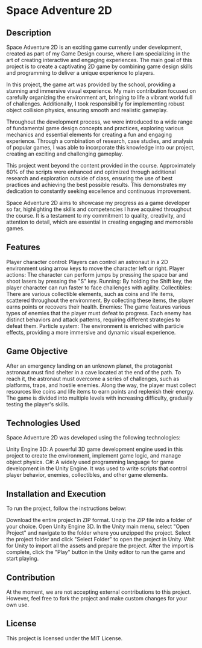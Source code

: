 <h1>Space Adventure 2D</h1>


<h2>Description</h2>
Space Adventure 2D is an exciting game currently under development, created as part of my Game Design course, where I am specializing in the art of creating interactive and engaging experiences. The main goal of this project is to create a captivating 2D game by combining game design skills and programming to deliver a unique experience to players.

In this project, the game art was provided by the school, providing a stunning and immersive visual experience. My main contribution focused on carefully organizing the environment art, bringing to life a vibrant world full of challenges. Additionally, I took responsibility for implementing robust object collision physics, ensuring smooth and realistic gameplay.

Throughout the development process, we were introduced to a wide range of fundamental game design concepts and practices, exploring various mechanics and essential elements for creating a fun and engaging experience. Through a combination of research, case studies, and analysis of popular games, I was able to incorporate this knowledge into our project, creating an exciting and challenging gameplay.

This project went beyond the content provided in the course. Approximately 60% of the scripts were enhanced and optimized through additional research and exploration outside of class, ensuring the use of best practices and achieving the best possible results. This demonstrates my dedication to constantly seeking excellence and continuous improvement.

Space Adventure 2D aims to showcase my progress as a game developer so far, highlighting the skills and competencies I have acquired throughout the course. It is a testament to my commitment to quality, creativity, and attention to detail, which are essential in creating engaging and memorable games.

<h2>Features</h2>
Player character control: Players can control an astronaut in a 2D environment using arrow keys to move the character left or right.
Player actions: The character can perform jumps by pressing the space bar and shoot lasers by pressing the "S" key.
Running: By holding the Shift key, the player character can run faster to face challenges with agility.
Collectibles: There are various collectible elements, such as coins and life items, scattered throughout the environment. By collecting these items, the player earns points or recovers their health.
Enemies: The game features various types of enemies that the player must defeat to progress. Each enemy has distinct behaviors and attack patterns, requiring different strategies to defeat them.
Particle system: The environment is enriched with particle effects, providing a more immersive and dynamic visual experience.
  
<h2>Game Objective</h2>
After an emergency landing on an unknown planet, the protagonist astronaut must find shelter in a cave located at the end of the path. To reach it, the astronaut must overcome a series of challenges, such as platforms, traps, and hostile enemies. Along the way, the player must collect resources like coins and life items to earn points and replenish their energy. The game is divided into multiple levels with increasing difficulty, gradually testing the player's skills.

<h2>Technologies Used</h2>
Space Adventure 2D was developed using the following technologies:

Unity Engine 3D: A powerful 3D game development engine used in this project to create the environment, implement game logic, and manage object physics.
C#: A widely used programming language for game development in the Unity Engine. It was used to write scripts that control player behavior, enemies, collectibles, and other game elements.

<h2>Installation and Execution</h2>
To run the project, follow the instructions below:

Download the entire project in ZIP format.
Unzip the ZIP file into a folder of your choice.
Open Unity Engine 3D.
In the Unity main menu, select "Open Project" and navigate to the folder where you unzipped the project.
Select the project folder and click "Select Folder" to open the project in Unity.
Wait for Unity to import all the assets and prepare the project.
After the import is complete, click the "Play" button in the Unity editor to run the game and start playing.

<h2>Contribution</h2>
At the moment, we are not accepting external contributions to this project. However, feel free to fork the project and make custom changes for your own use.

<h2>License</h2>
This project is licensed under the MIT License.
